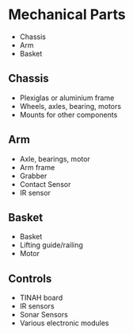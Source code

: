 # Mechanical Parts

- Chassis
- Arm
- Basket

## Chassis

- Plexiglas or aluminium frame
- Wheels, axles, bearing, motors
- Mounts for other components

## Arm

- Axle, bearings, motor
- Arm frame
- Grabber
- Contact Sensor
- IR sensor

## Basket

- Basket
- Lifting guide/railing
- Motor

## Controls

- TINAH board
- IR sensors
- Sonar Sensors
- Various electronic modules
